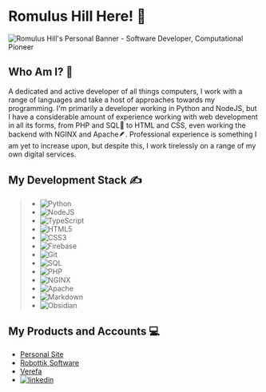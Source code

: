 # Romulus Hill Here! 👋

<img src="https://github.com/romulushill/romulushill/blob/5a554e5ef9a4708549371284ea8f5be88e3dcb12/Romulus%20Hill.png" alt="Romulus Hill's Personal Banner - Software Developer, Computational Pioneer">

## Who Am I? 💁

A dedicated and active developer of all things computers, I work with a range of languages and take a host of approaches towards my programming. I'm primarily a developer working in Python and NodeJS, but I have a considerable amount of experience working with web development in all its forms, from PHP and SQL🐬 to HTML and CSS, even working the backend with NGINX and Apache🪶. Professional experience is something I am yet to increase upon, but despite this, I work tirelessly on a range of my own digital services.

## My Development Stack ✍️
> - ![Python](https://img.shields.io/badge/Python-4B8BBE?style=for-the-badge&logo=Python&logoColor=white)
> - ![NodeJS](https://img.shields.io/badge/Node%20js-3c873a?style=for-the-badge&logo=nodedotjs&logoColor=white)
> - ![TypeScript](https://img.shields.io/badge/TypeScript-007acc?style=for-the-badge&logo=TypeScript&logoColor=white)
> - ![HTML5](https://img.shields.io/badge/HTML5-E34F26?style=for-the-badge&logo=HTML5&logoColor=white)
> - ![CSS3](https://img.shields.io/badge/CSS3-1572B6?style=for-the-badge&logo=CSS3&logoColor=white)
> - ![Firebase](https://img.shields.io/badge/Firebase-ffca28?style=for-the-badge&logo=Firebase&logoColor=white)
> - ![Git](https://img.shields.io/badge/Git-E44C30?style=for-the-badge&logo=Git&logoColor=white)
> - ![SQL](https://img.shields.io/badge/MySQL-005C84?style=for-the-badge&logo=mysql&logoColor=white)
> - ![PHP](https://img.shields.io/badge/PHP-777BB4?style=for-the-badge&logo=PHP&logoColor=white)
> - ![NGINX](https://img.shields.io/badge/Nginx-009639?style=for-the-badge&logo=nginx&logoColor=white)
> - ![Apache](https://img.shields.io/badge/Apache-D22128?style=for-the-badge&logo=Apache&logoColor=white)
> - ![Markdown](https://img.shields.io/badge/Markdown-000000?style=for-the-badge&logo=markdown&logoColor=white)
> - ![Obsidian](https://img.shields.io/badge/Obsidian-483699?style=for-the-badge&logo=Obsidian&logoColor=white)

## My Products and Accounts 💻


- <a href="https://romulushill.co.uk/">Personal Site</a>
- <a href="https://robottik.com/">Robottik Software</a>
- <a href="https://verefa.com/">Verefa</a>
- <a href="https://www.linkedin.com/in/romulushill/">![linkedin](https://img.shields.io/badge/LinkedIn-0077B5?style=for-the-badge&logo=Linkedin&logoColor=white)</a>
